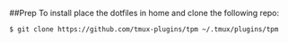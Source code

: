 ##Prep
To install place the dotfiles in home and clone the following repo:
```
$ git clone https://github.com/tmux-plugins/tpm ~/.tmux/plugins/tpm
```
